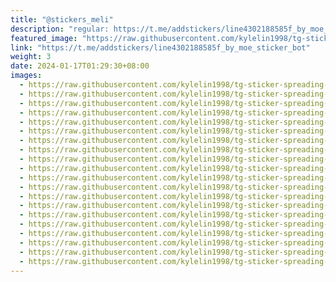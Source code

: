 ```yaml
---
title: "@stickers_meli"
description: "regular: https://t.me/addstickers/line4302188585f_by_moe_sticker_bot"
featured_image: "https://raw.githubusercontent.com/kylelin1998/tg-sticker-spreading-worldwide-images/main/img/496b8b20-aaef-42d8-9651-61780553e9b6.jpg"
link: "https://t.me/addstickers/line4302188585f_by_moe_sticker_bot"
weight: 3
date: 2024-01-17T01:29:30+08:00
images:
  - https://raw.githubusercontent.com/kylelin1998/tg-sticker-spreading-worldwide-images/main/img/496b8b20-aaef-42d8-9651-61780553e9b6.jpg
  - https://raw.githubusercontent.com/kylelin1998/tg-sticker-spreading-worldwide-images/main/img/2f9d1f2d-2e53-448c-8c20-4f215941917c.jpg
  - https://raw.githubusercontent.com/kylelin1998/tg-sticker-spreading-worldwide-images/main/img/881a93d1-66d4-41c0-9ef6-aea64659218d.jpg
  - https://raw.githubusercontent.com/kylelin1998/tg-sticker-spreading-worldwide-images/main/img/03a0e782-cbdc-430e-8b60-4660cbc41646.jpg
  - https://raw.githubusercontent.com/kylelin1998/tg-sticker-spreading-worldwide-images/main/img/77957ac1-e092-4614-a4b1-4b7346af9feb.jpg
  - https://raw.githubusercontent.com/kylelin1998/tg-sticker-spreading-worldwide-images/main/img/58bce1e6-0ccd-447c-b901-545df6bd3367.jpg
  - https://raw.githubusercontent.com/kylelin1998/tg-sticker-spreading-worldwide-images/main/img/5437ffd8-beeb-4a53-80d3-7a337546333c.jpg
  - https://raw.githubusercontent.com/kylelin1998/tg-sticker-spreading-worldwide-images/main/img/f2e1cfc1-5ae0-44ea-abb0-77a2d113407a.jpg
  - https://raw.githubusercontent.com/kylelin1998/tg-sticker-spreading-worldwide-images/main/img/a37a76c9-28e1-4686-9000-5b5417a93504.jpg
  - https://raw.githubusercontent.com/kylelin1998/tg-sticker-spreading-worldwide-images/main/img/2d4be3e1-a2c5-45e9-8bba-6f79a8b8cfa3.jpg
  - https://raw.githubusercontent.com/kylelin1998/tg-sticker-spreading-worldwide-images/main/img/9c352f90-9e1d-4d74-986f-189afdee8bea.jpg
  - https://raw.githubusercontent.com/kylelin1998/tg-sticker-spreading-worldwide-images/main/img/4e347165-6791-4930-874e-4fb90988e40e.jpg
  - https://raw.githubusercontent.com/kylelin1998/tg-sticker-spreading-worldwide-images/main/img/bb4de9af-c03c-41c6-84cf-5499ba6f1574.jpg
  - https://raw.githubusercontent.com/kylelin1998/tg-sticker-spreading-worldwide-images/main/img/6870ddfd-fcb6-4381-b649-e9dc9ba75aaf.jpg
  - https://raw.githubusercontent.com/kylelin1998/tg-sticker-spreading-worldwide-images/main/img/49956a5f-82ed-4223-83b7-9cf3baa5210f.jpg
  - https://raw.githubusercontent.com/kylelin1998/tg-sticker-spreading-worldwide-images/main/img/b83dcc21-710c-4db5-b5d4-dc4c94ac1040.jpg
  - https://raw.githubusercontent.com/kylelin1998/tg-sticker-spreading-worldwide-images/main/img/a084632e-fa12-4104-b322-c34e5dedfcae.jpg
  - https://raw.githubusercontent.com/kylelin1998/tg-sticker-spreading-worldwide-images/main/img/383bb002-bd33-4e4b-aa76-a49eef613e7b.jpg
  - https://raw.githubusercontent.com/kylelin1998/tg-sticker-spreading-worldwide-images/main/img/eae853a1-d9f0-41c0-ad7c-a3862cf06567.jpg
  - https://raw.githubusercontent.com/kylelin1998/tg-sticker-spreading-worldwide-images/main/img/70e5c20d-ccc3-43e4-bb70-11f050418cca.jpg
---
```

